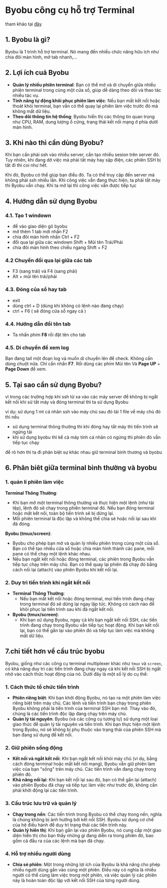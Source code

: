 # Byobu công cụ hỗ trợ Terminal

tham khảo tại [đây](https://wiki.nhanhoa.com/kb/huong-dan-su-dung-byobu/)

## 1. Byobu là gì?

Byobu là 1 trình hỗ trợ terminal. Nó mang đến nhiều chức năng hữu ích như chia đôi màn hình, mở tab nhanh,…

## 2. Lợi ích cuả Byobu

- **Quản lý nhiều phiên terminal**: Bạn có thể mở và di chuyển giữa nhiều phiên terminal trong cùng một cửa sổ, giúp dễ dàng theo dõi và thao tác nhiều tác vụ.
- **Tính năng tự động khôi phục phiên làm việc**: Nếu bạn mất kết nối hoặc thoát khỏi terminal, bạn vẫn có thể quay lại phiên làm việc trước đó mà không mất dữ liệu.
- **Theo dõi thông tin hệ thống**: Byobu hiển thị các thông tin quan trọng như CPU, RAM, dung lượng ổ cứng, trạng thái kết nối mạng ở phía dưới màn hình.

## 3. Khi nào thì cần dùng Byobu?

Khi bạn cần phải ssh vào nhiều server, cần tạo nhiều sesion trên server đó. Tuy nhiên, khi đang dở việc mà phải tắt máy hay sập điện, các phiên SSH bị tắt đi thì coi như hết.

Khi đó, Byobu có thể giúp bạn điều đó. Ta có thể truy cập đến server mà  không phải ssh nhiều lần. Khi công việc vẫn đang thực hiện, ta phải tắt  máy thì Byobu vẫn chạy. Khi ta mở lại thì công việc vẫn được tiếp tục

## 4. Hướng dẫn sử dụng Byobu 

### 4.1. Tạo 1 windown 

- để vào giao diện gõ byobu
- mở thêm 1 tab mới nhấn F2
- chia đôi màn hình nhấn Ctrl + F2
- đổi qua lại giữa các windown Shift + Mũi tên Trái/Phải
- chia đôi màn hình theo chiều ngang Shift + F2

### 4.2 Chuyển đổi qua lại giữa các tab 

- F3 (sang trái) và F4 (sang phải)
- Alt + mũi tên trái/phải

### 4.3. Đóng của sổ hay tab 

- exit 
- dùng ctrl + D (dùng khi không có lệnh nào đang chạy)
- ctrl + F6 ( sẽ đóng cửa sổ ngay cả )

### 4.4. Hướng dẫn đổi tên tab

- Ta nhấn phím **F8** rồi đặt tên cho tab

### 4.5. Di chuyển để xem log 

Bạn đang tail một đoạn log và muốn di chuyển lên để check. Không cần dùng chuột nữa. Chỉ cần nhấn **F7**. Rồi dùng các phím Mũi tên Và **Page UP** + **Page Down** để xem.



## 5. Tại sao cần sử dụng Byobu?

vì trong các trường hợp khi ssh từ xa vào các máy server để không bị ngắt kết nối khi sử tắt máy và đóng terminal thì ta sử dụng Byobu

ví dụ: sử dụng 1 mt cá nhân ssh vào máy chủ sau đó tải 1 file về máy chủ đó thì nếu 

- sử dụng terminal thông thường thì khi đóng hay tắt máy thì tiến trình sẽ ngừng tải 
- khi sử dụng byobu thì kể cả máy tính cá nhân có ngừng thì phiên đó vẫn tiếp tục chạy

để rõ hơn thì ta đi phân biệt sự khác nhau giữ terminal bình thương và byobu 

## 6. Phân biêt giữa terminal bình thường và byobu 

### 1. quản lí phiên làm việc 

**Terminal Thông Thường**:

- Khi bạn mở một terminal thông thường và thực hiện một lệnh (như tải tệp), lệnh đó sẽ chạy trong phiên terminal đó. Nếu bạn đóng terminal hoặc mất kết nối, toàn bộ tiến trình sẽ bị dừng lại.
- Mỗi phiên terminal là độc lập và không thể chia sẻ hoặc nối lại sau khi đã đóng.

**Byobu (tmux/screen)**:

- Byobu cho phép bạn mở và quản lý nhiều phiên trong cùng một cửa sổ. Bạn có thể tạo nhiều cửa sổ hoặc chia màn hình thành các pane, mỗi pane có thể chạy một lệnh khác nhau.
- Nếu bạn ngắt kết nối hoặc đóng terminal, các phiên trong Byobu vẫn tiếp tục chạy trên máy chủ. Bạn có thể quay lại phiên đã chạy đó bằng cách nối lại (attach) vào phiên Byobu khi kết nối lại.

### 2. **Duy trì tiến trình khi ngắt kết nối**

- **Terminal Thông Thường**:
  - Nếu bạn mất kết nối hoặc đóng terminal, mọi tiến trình đang chạy trong terminal đó sẽ dừng lại ngay lập tức. Không có cách nào để khôi phục lại tiến trình sau khi đã ngắt kết nối.
- **Byobu (tmux/screen)**:
  - Khi bạn sử dụng Byobu, ngay cả khi bạn ngắt kết nối SSH, các tiến trình đang chạy trong Byobu vẫn tiếp tục hoạt động. Khi bạn kết nối lại, bạn có thể gắn lại vào phiên đó và tiếp tục làm việc mà không mất dữ liệu.

## 7.chi tiết hơn về cấu trúc byobu

Byobu, giống như các công cụ terminal multiplexer khác như `tmux` và `screen`, có khả năng duy trì các tiến trình đang chạy ngay cả khi kết nối SSH bị ngắt nhờ vào cách thức hoạt động của nó. Dưới đây là một số lý do cụ thể:

### 1. **Cách thức tổ chức tiến trình**
   - **Phiên riêng biệt**: Khi bạn khởi động Byobu, nó tạo ra một phiên làm việc riêng biệt trên máy chủ. Các lệnh và tiến trình bạn chạy trong phiên Byobu không phải là tiến trình của terminal SSH bạn mở. Thay vào đó, chúng là các tiến trình độc lập đang chạy trên máy chủ.
   - **Quản lý tài nguyên**: Byobu (và các công cụ tương tự) sử dụng một loại giao thức để quản lý tài nguyên và tiến trình. Khi bạn thực hiện một lệnh trong Byobu, nó sẽ không bị phụ thuộc vào trạng thái của phiên SSH mà bạn đang sử dụng để kết nối.

### 2. **Giữ phiên sống động**
   - **Kết nối và ngắt kết nối**: Khi bạn ngắt kết nối khỏi máy chủ (ví dụ, bằng cách đóng terminal hoặc mất kết nối mạng), Byobu vẫn giữ phiên làm việc của bạn "sống" trên máy chủ. Các tiến trình vẫn đang chạy trong phiên đó.
   - **Khả năng nối lại**: Khi bạn kết nối lại sau đó, bạn có thể gắn lại (attach) vào phiên Byobu đã chạy và tiếp tục làm việc như trước đó, không cần phải khởi động lại các tiến trình.

### 3. **Cấu trúc lưu trữ và quản lý**
   - **Chạy trong nền**: Các tiến trình trong Byobu có thể chạy trong nền, nghĩa là chúng không bị ảnh hưởng bởi kết nối SSH. Byobu sử dụng cơ chế của hệ điều hành để duy trì trạng thái các tiến trình này.
   - **Quản lý hiển thị**: Khi bạn gắn lại vào phiên Byobu, nó cung cấp một giao diện hiển thị cho bạn thấy những gì đang diễn ra trong phiên đó, bao gồm cả đầu ra của các lệnh mà bạn đã chạy.

### 4. **Hỗ trợ nhiều người dùng**
   - **Chia sẻ phiên**: Một trong những lợi ích của Byobu là khả năng cho phép nhiều người dùng gắn vào cùng một phiên. Điều này có nghĩa là nhiều người có thể cùng làm việc trong một phiên, và việc quản lý các phiên này là hoàn toàn độc lập với kết nối SSH của từng người dùng.




